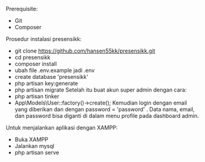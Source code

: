 Prerequisite:
- Git
- Composer

Prosedur instalasi presensikk:
- git clone https://github.com/hansen55kk/presensikk.git
- cd presensikk
- composer install
- ubah file .env.example jadi .env
- create database 'presensikk'
- php artisan key:generate
- php artisan migrate
Setelah itu buat akun super admin dengan cara:
- php artisan tinker
- App\Models\User::factory()->create();
Kemudian login dengan email yang diberikan dan dengan password = 'password' . Data nama, email, dan password bisa diganti di dalam menu profile pada dashboard admin.

Untuk menjalankan aplikasi dengan XAMPP:
- Buka XAMPP
- Jalankan mysql
- php artisan serve
